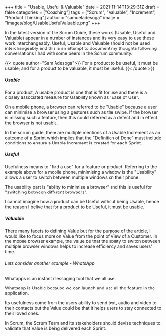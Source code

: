 +++
title = "Usable, Useful & Valuable"
date =  2021-11-14T13:29:31Z
draft = false
categories = ["Coaching"]
tags = ["Scrum", "Valuable", "Increment", "Product Thinking"]
author = "samueladesoga"
image = "images/blog/UsableUsefulValuable.png"
+++

In the latest version of the Scrum Guide, these words (Usable, Useful and Valuable) appear in a number of instances and its very easy to use these work interchangeably.
Useful, Usable and Valuable should not be used interchangeably and  this is an attempt to document my thoughts following conversations I had with some peers in the Scrum community.

{{< quote author="Sam Adesoga">}}
For a product to be useful, it must be usable; and for a product to be valuable, it must be useful.
{{< /quote >}}


##### Usable
For a product, A usable product is one that is fit for use and there is a closely associated measure for Usability known as "Ease of Use".

On a mobile phone, a browser can referred to be "Usable" because a user can minimise a browser using a gestures such as the swipe. If the browser is missing such a feature, then this could referred as a defect and in effect the browser is not usable.

In the scrum guide, there are multiple mentions of a Usable Increment as an outcome of a Sprint which implies that the "Definition of Done" must include conditions to ensure a Usable Increment is created for each Sprint.

##### Useful

Usefulness means to "find a use" for a feature or product. Referring to the example above for a mobile phone, minimising a window is the "Usability" allows a user to switch between multiple 
windows on their phone. 

The usability part is "ability to minimise a browser" and this is useful for "switching between different browsers".

I cannot imagine how a product can be Useful without being Usable, hence the reason I belive that for a product to be Useful, it must be usable.

##### Valuable

There many facets to defining Value but for the purpose of the article, I would like to focus more on Value from the point of View of a Customer. In the mobile browser example, the Value be that the ability to switch between multiple browser windows helps to increase efficiency and saves users' time.

###### Lets consider another example - WhatsApp

Whatapps is an instant messaging tool that we all use.

Whatsapp is Usable because we can launch and use all the feature in the application.

Its usefulness come from the users ability to send text, audio and video to their contacts but the Value could be that it helps users to stay connected to their loved ones.

In Scrum, the Scrum Team and its stakeholders should devise techniques to validate that Value is being delivered each Sprint.
